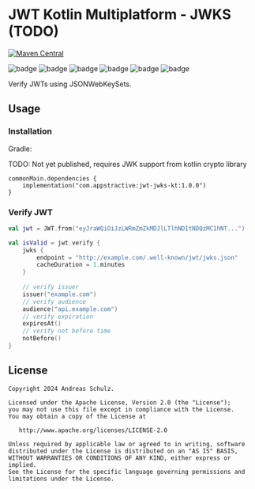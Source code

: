 # JWT Kotlin Multiplatform - JWKS (TODO)

[![Maven Central](https://img.shields.io/maven-central/v/com.appstractive/jwt-jwks-kt?label=Maven%20Central)](https://central.sonatype.com/artifact/com.appstractive/jwt-jwks-kt)

![badge][badge-android]
![badge][badge-apple]
![badge][badge-jvm]
![badge][badge-js]
![badge][badge-win]
![badge][badge-linux]

Verify JWTs using JSONWebKeySets.

## Usage

### Installation

Gradle:

TODO: Not yet published, requires JWK support from kotlin crypto library

```
commonMain.dependencies { 
    implementation("com.appstractive:jwt-jwks-kt:1.0.0")
}
```

### Verify JWT

```kotlin
val jwt = JWT.from("eyJraWQiOiJzLWRmZmZkMDJlLTlhNDItNDQzMC1hNT...")

val isValid = jwt.verify {
    jwks {
        endpoint = "http://example.com/.well-known/jwt/jwks.json"
        cacheDuration = 1.minutes
    }
    
    // verify issuer
    issuer("example.com")
    // verify audience
    audience("api.example.com")
    // verify expiration
    expiresAt()
    // verify not before time
    notBefore()
}
```

## License

```
Copyright 2024 Andreas Schulz.

Licensed under the Apache License, Version 2.0 (the "License");
you may not use this file except in compliance with the License.
You may obtain a copy of the License at

   http://www.apache.org/licenses/LICENSE-2.0

Unless required by applicable law or agreed to in writing, software
distributed under the License is distributed on an "AS IS" BASIS,
WITHOUT WARRANTIES OR CONDITIONS OF ANY KIND, either express or implied.
See the License for the specific language governing permissions and
limitations under the License.
```

[badge-android]: http://img.shields.io/badge/platform-android-6EDB8D.svg?style=flat

[badge-apple]: http://img.shields.io/badge/platform-apple-111111.svg?style=flat

[badge-jvm]: http://img.shields.io/badge/platform-jvm-CDCDCD.svg?style=flat

[badge-js]: http://img.shields.io/badge/platform-js-f7df1e.svg?style=flat

[badge-win]: http://img.shields.io/badge/platform-win-357EC7.svg?style=flat

[badge-linux]: http://img.shields.io/badge/platform-linux-CDCDCD.svg?style=flat
